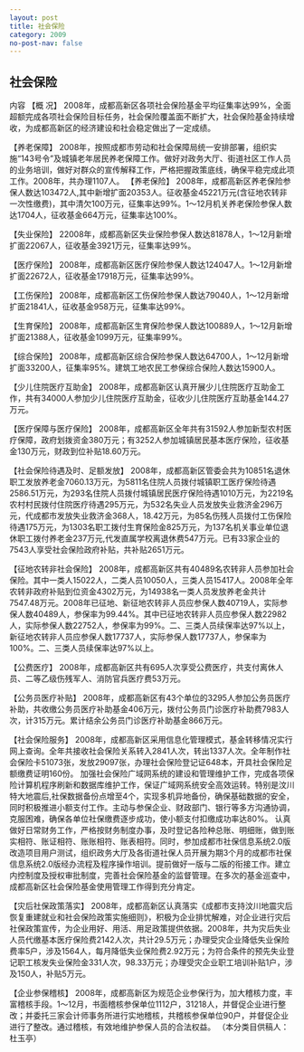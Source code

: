 ```yaml
---
layout: post
title: 社会保险
category: 2009
no-post-nav: false
---
```


##  社会保险

内容
【概  况】  2008年，成都高新区各项社会保险基金平均征集率达99%，全面超额完成各项社会保险目标任务，社会保险覆盖面不断扩大，社会保险基金持续增收，为成都高新区的经济建设和社会稳定做出了一定成绩。
 
【养老保障】  2008年，按照成都市劳动和社会保障局统一安排部署，组织实施“143号令”及城镇老年居民养老保障工作。做好对政务大厅、街道社区工作人员的业务培训，做好对群众的宣传解释工作，严格把握政策底线，确保平稳完成此项工作。2008年，共办理1107人。
【养老保险】  2008年，成都高新区养老保险参保人数达103472人,其中新增扩面20353人。征收基金45221万元(含征地农转非一次性缴费)，其中清欠100万元，征集率达99%。1～12月机关养老保险参保人数达1704人，征收基金664万元，征集率达100%。
 
【失业保险】  22008年，成都高新区失业保险参保人数达81878人，1～12月新增扩面22067人，征收基金3921万元，征集率达99%。
 
【医疗保险】  2008年，成都高新区医疗保险参保人数达124047人。1～12月新增扩面22672人，征收基金17918万元，征集率达99%。
 
【工伤保险】  2008年，成都高新区工伤保险参保人数达79040人，1～12月新增扩面21841人，征收基金958万元，征集率达99%。
 
【生育保险】  2008年，成都高新区生育保险参保人数达100889人，1～12月新增扩面21388人，征收基金1099万元，征集率99%。
 
【综合保险】  2008年，成都高新区综合保险参保人数达64700人，1～12月新增扩面33200人，征集率95%。建筑工地农民工参保综合保险人数达15900人。
 
【少儿住院医疗互助金】  2008年，成都高新区认真开展少儿住院医疗互助金工作，共有34000人参加少儿住院医疗互助金，征收少儿住院医疗互助基金144.27万元。
 
【医疗保障与医疗保险】  2008年，成都高新区全年共有31592人参加新型农村医疗保障，政府划拨资金380万元；有3252人参加城镇居民基本医疗保险，征收基金130万元，财政到位补贴18.60万元。
 
【社会保险待遇及时、足额发放】  2008年，成都高新区管委会共为10851名退休职工发放养老金7060.13万元，为5811名住院人员拨付城镇职工医疗保险待遇2586.51万元，为293名住院人员拨付城镇居民医疗保险待遇1010万元，为2219名农村村民拨付住院医疗待遇295万元，为532名失业人员发放失业救济金296万元，代成都市发放失业救济金368人，18.42万元，为85名伤残人员拨付工伤保险待遇175万元，为1303名职工拨付生育保险金825万元，为137名机关事业单位退休职工拨付养老金237万元,代发直属学校离退休费547万元。已有33家企业的7543人享受社会保险政府补贴，共补贴2651万元。
 
【征地农转非社会保险】  2008年，成都高新区共有40489名农转非人员参加社会保险。其中一类人15022人，二类人员10050人，三类人员15417人。2008年全年农转非政府补贴到位资金4302万元，为14938名一类人员发放养老金共计7547.48万元。2008年已征地、新征地农转非人员应参保人数40719人，实际参保人数40489人，参保率为99.44%。其中已征地农转非人员应参保人数22982人，实际参保人数22752人，参保率为99%。二、三类人员续保率达97%以上，新征地农转非人员应参保人数17737人，实际参保人数17737人，参保率为100%。二、三类人员续保率达97%以上。
 
【公费医疗】  2008年，成都高新区共有695人次享受公费医疗，共支付离休人员、二等乙级伤残军人、消防官兵医疗费53万元。
 
【公务员医疗补贴】  2008年，成都高新区有43个单位的3295人参加公务员医疗补助，共收缴公务员医疗补助基金406万元，拨付公务员门诊医疗补助费7983人次，计315万元。累计结余公务员门诊医疗补助基金866万元。
 
【社会保险服务】  2008年，成都高新区采用信息化管理模式，基金转移情况实行网上查询。全年共接收社会保险关系转入2841人次，转出1337人次。全年制作社会保险卡51073张，发放29097张，办理社会保险登记证648本，开具社会保险足额缴费证明160份。
加强社会保险广域网系统的建设和管理维护工作，完成各项保险计算机程序刷新和数据库维护工作，保证广域网系统安全高效运转。特别是汶川特大地震后,社保数据备份点增至4个，实现多机异地备份，确保基础数据的安全，同时积极推进小额支付工作。主动与参保企业、财政部门、银行等多方沟通协调，克服困难，确保各单位社保缴费逐步成功，使小额支付扣缴成功率达80%。
认真做好日常财务工作，严格按财务制度办事，及时登记各险种总账、明细账，做到账实相符、账证相符、账账相符、账表相符。同时，参加成都市社保信息系统2.0版改造项目用户测试，组织政务大厅及各街道社保人员开展为期3个月的成都市社保信息系统2.0版经办流程及程序操作培训。提前做好一版与二版的衔接工作。建立内控制度及授权审批制度，完善社会保险基金的监督管理。在多次的基金巡查中，成都高新区社会保险基金使用管理工作得到充分肯定。
 
【灾后社保政策落实】  2008年，成都高新区认真落实《成都市支持汶川地震灾后恢复重建就业和社会保险政策实施细则》，积极为企业排忧解难，对企业进行灾后社保政策宣传，为企业用好、用活、用足政策提供依据。2008年，共为灾后失业人员代缴基本医疗保险费2142人次，共计29.5万元；办理受灾企业降低失业保险费率5户，涉及1564人，每月降低失业保险费2.92万元；为符合条件的预先失业登记职工核发失业保险金331人次，98.33万元；办理受灾企业职工培训补贴1户，涉及150人，补贴5万元。
 
【企业参保稽核】  2008年，成都高新区为规范企业参保行为，加大稽核力度，丰富稽核手段。1～12月，书面稽核参保单位1112户，31218人，并督促企业进行整改；并委托三家会计师事务所进行实地稽核，共稽核参保单位90户，并督促企业进行了整改。通过稽核，有效地维护参保人员的合法权益。
（本分类目供稿人：杜玉亭）